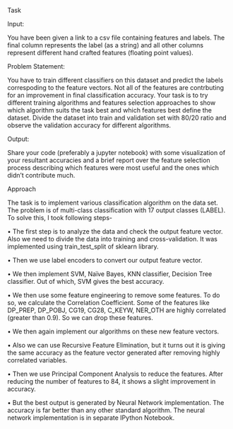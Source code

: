 Task

Input:

You have been given a link to a csv file containing features and labels. The final column represents
the label (as a string) and all other columns represent different hand crafted features (floating point
values).

Problem Statement:

You have to train different classifiers on this dataset and predict the labels correspoding to the
feature vectors.
Not all of the features are contrbuting for an improvement in final classification accuracy. Your task
is to try different training algorithms and features selection approaches to show which algorithm
suits the task best and which features best define the dataset.
Divide the dataset into train and validation set with 80/20 ratio and observe the validation accuracy
for different algorithms.

Output:

Share your code (preferably a jupyter notebook) with some visualization of your resultant
accuracies and a brief report over the feature selection process describing which features were most
useful and the ones which didn’t contribute much.


Approach


The task is to implement various classification algorithm on the data set. The problem is of multi-class classification with 17 output classes (LABEL). To solve this, I took following steps-

•	The first step is to analyze the data and check the output feature vector. Also we need to divide the data into training and cross-validation. It was implemented using train_test_split of sklearn library.

•	Then we use label encoders to convert our output feature vector.

•	We then implement SVM, Naïve Bayes, KNN classifier, Decision Tree classifier. Out of which, SVM gives the best accuracy.

•	We then use some feature engineering to remove some features. To do so, we calculate the Correlation Coefficient. Some of the features like DP_PREP, DP_POBJ, CG19, CG28, C_KEYW, NER_OTH are highly correlated (greater than 0.9).  So we can drop these features.

•	We then again implement our algorithms on these new feature vectors.

•	Also we can use Recursive Feature Elimination, but it turns out it is giving the same accuracy as the feature vector generated after removing highly correlated variables.

•	Then we use Principal Component Analysis to reduce the features. After reducing the number of features to 84, it shows a slight improvement in accuracy.



•	But the best output is generated by Neural Network implementation. The accuracy is far better than any other standard algorithm. The neural network implementation is in separate IPython Notebook.
